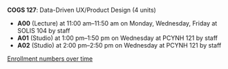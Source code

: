 **COGS 127**: Data-Driven UX/Product Design (4 units)

- **A00** (Lecture) at 11:00 am–11:50 am on Monday, Wednesday, Friday at SOLIS 104 by staff
- **A01** (Studio) at 1:00 pm–1:50 pm on Wednesday at PCYNH 121 by staff
- **A02** (Studio) at 2:00 pm–2:50 pm on Wednesday at PCYNH 121 by staff

[Enrollment numbers over time](./COGS127.tsv)
